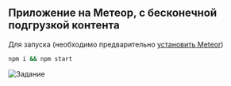 ## Приложение на Метеор, с бесконечной подгрузкой контента ##
Для запуска (необходимо предварительно [установить Meteor](https://www.meteor.com/install))

```bash
npm i && npm start
```
![Задание](http://stepanovm.ru/veeam/screen.png "Тестовое задание")
